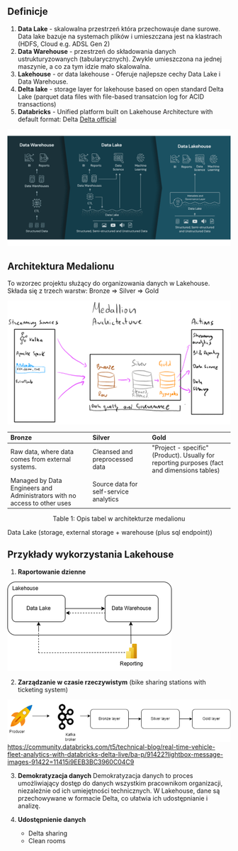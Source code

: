 ## **Definicje**
1. **Data Lake** - skalowalna przestrzeń która przechowauje dane surowe. Data lake bazuje na systemach plików i umieszczana jest na klastrach (HDFS, Cloud e.g. ADSL Gen 2)
2. **Data Warehouse** - przestrzeń do składowania danych ustrukturyzowanych (tabularycznych). Zwykle umieszczona na jednej maszynie, a co za tym idzie mało skalowalna.
3. **Lakehouse** - or data lakehouse - Oferuje najlepsze cechy Data Lake i Data Warehouse.
4. **Delta lake** - storage layer for lakehouse based on open standard Delta Lake (parquet data files  with file-based transatcion log for ACID transactions)
5. **Databricks** - Unified platform built on Lakehouse Architecture with default format: Delta [Delta official](https://delta.io/ "Delta format official docs")


![Lakehouse](assets/lakehouse.png)

## **Architektura Medalionu**
To wzorzec projektu służący do organizowania danych w Lakehouse. Składa się z trzech warstw:
Bronze => Silver => Gold

![Medalion Architecture](assets/medalion_architecture.png)

| Bronze                                                                    | Silver                                 | Gold                                                                                        |
|:--------------------------------------------------------------------------|:---------------------------------------|:--------------------------------------------------------------------------------------------|
| Raw data, where data comes from external systems.                         | Cleansed and preprocessed data         | "Project - specific" (Product). Usually for reporting purposes (fact and dimensions tables) |
| Managed by Data Engineers and Administrators with no access to other uses | Source data for self-service analytics |                                                                                             |

<div style='text-align: center; '> Table 1: Opis tabel w architekturze medalionu</div>



Data Lake (storage, external storage + warehouse (plus sql endpoint))

## **Przykłady wykorzystania Lakehouse**
1. **Raportowanie dzienne**

![Reporting](assets/lakehouse_reporting.png)



2. **Zarządzanie w czasie rzeczywistym** (bike sharing stations with ticketing system)

![Reporting](assets/realtime_use_case.png)
https://community.databricks.com/t5/technical-blog/real-time-vehicle-fleet-analytics-with-databricks-delta-live/ba-p/91422?lightbox-message-images-91422=11415i9EEB3BC3960C04C9

3. **Demokratyzacja danych**
Demokratyzacja danych to proces umożliwiający dostęp do danych wszystkim pracownikom organizacji, 
niezależnie od ich umiejętności technicznych. W Lakehouse, dane są przechowywane w formacie Delta, co ułatwia ich udostępnianie i analizę.

5. **Udostępnienie danych**
   - Delta sharing
   - Clean rooms











